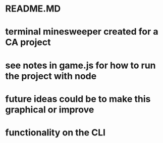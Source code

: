 # README.MD
# terminal minesweeper created for a CA project
# see notes in game.js for how to run the project with node
# future ideas could be to make this graphical or improve
# functionality on the CLI
